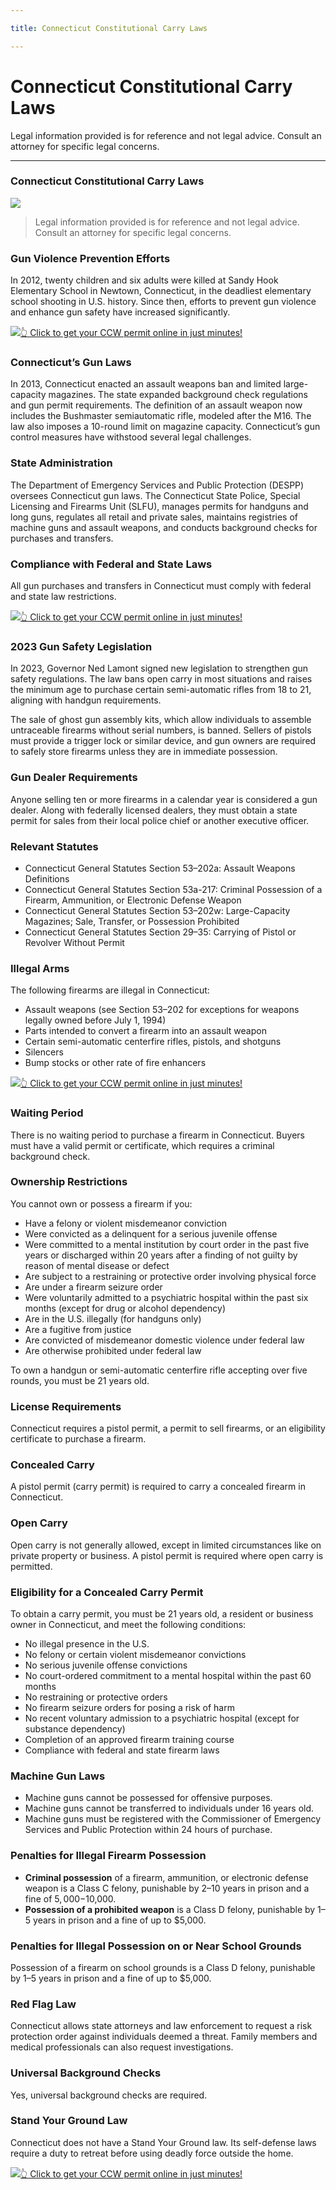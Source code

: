 ```yaml
---

title: Connecticut Constitutional Carry Laws

---
```


# Connecticut Constitutional Carry Laws

Legal information provided is for reference and not legal advice. Consult an attorney for specific legal concerns. 

* * *

### Connecticut Constitutional Carry Laws

![](https://cdn-images-1.medium.com/max/1200/1*k3yhUCysbPVpqY3wiKtfww.png)

> Legal information provided is for reference and not legal advice. Consult an attorney for specific legal concerns.

### Gun Violence Prevention Efforts

In 2012, twenty children and six adults were killed at Sandy Hook Elementary School in Newtown, Connecticut, in the deadliest elementary school shooting in U.S. history. Since then, efforts to prevent gun violence and enhance gun safety have increased significantly.

[![](https://cdn-images-1.medium.com/max/1200/1*aCmvRhaa5Xjz4zDZxHzAjg.png)](https://serp.ly/ccw)[👆 Click to get your CCW permit online in just minutes!](https://serp.ly/ccw)

### Connecticut’s Gun Laws

In 2013, Connecticut enacted an assault weapons ban and limited large-capacity magazines. The state expanded background check regulations and gun permit requirements. The definition of an assault weapon now includes the Bushmaster semiautomatic rifle, modeled after the M16. The law also imposes a 10-round limit on magazine capacity. Connecticut’s gun control measures have withstood several legal challenges.

### State Administration

The Department of Emergency Services and Public Protection (DESPP) oversees Connecticut gun laws. The Connecticut State Police, Special Licensing and Firearms Unit (SLFU), manages permits for handguns and long guns, regulates all retail and private sales, maintains registries of machine guns and assault weapons, and conducts background checks for purchases and transfers.

### Compliance with Federal and State Laws

All gun purchases and transfers in Connecticut must comply with federal and state law restrictions.

[![](https://cdn-images-1.medium.com/max/1200/1*TMCVgNoKp2NAtvLSAMkaJg.png)](https://serp.ly/ccw)[👆 Click to get your CCW permit online in just minutes!](https://serp.ly/ccw)

### 2023 Gun Safety Legislation

In 2023, Governor Ned Lamont signed new legislation to strengthen gun safety regulations. The law bans open carry in most situations and raises the minimum age to purchase certain semi-automatic rifles from 18 to 21, aligning with handgun requirements.

The sale of ghost gun assembly kits, which allow individuals to assemble untraceable firearms without serial numbers, is banned. Sellers of pistols must provide a trigger lock or similar device, and gun owners are required to safely store firearms unless they are in immediate possession.

### Gun Dealer Requirements

Anyone selling ten or more firearms in a calendar year is considered a gun dealer. Along with federally licensed dealers, they must obtain a state permit for sales from their local police chief or another executive officer.

### Relevant Statutes

  * Connecticut General Statutes Section 53–202a: Assault Weapons Definitions
  * Connecticut General Statutes Section 53a-217: Criminal Possession of a Firearm, Ammunition, or Electronic Defense Weapon
  * Connecticut General Statutes Section 53–202w: Large-Capacity Magazines; Sale, Transfer, or Possession Prohibited
  * Connecticut General Statutes Section 29–35: Carrying of Pistol or Revolver Without Permit



### Illegal Arms

The following firearms are illegal in Connecticut:

  * Assault weapons (see Section 53–202 for exceptions for weapons legally owned before July 1, 1994)
  * Parts intended to convert a firearm into an assault weapon
  * Certain semi-automatic centerfire rifles, pistols, and shotguns
  * Silencers
  * Bump stocks or other rate of fire enhancers


[![](https://cdn-images-1.medium.com/max/1200/1*TMCVgNoKp2NAtvLSAMkaJg.png)](https://serp.ly/ccw)[👆 Click to get your CCW permit online in just minutes!](https://serp.ly/ccw)

### Waiting Period

There is no waiting period to purchase a firearm in Connecticut. Buyers must have a valid permit or certificate, which requires a criminal background check.

### Ownership Restrictions

You cannot own or possess a firearm if you:

  * Have a felony or violent misdemeanor conviction
  * Were convicted as a delinquent for a serious juvenile offense
  * Were committed to a mental institution by court order in the past five years or discharged within 20 years after a finding of not guilty by reason of mental disease or defect
  * Are subject to a restraining or protective order involving physical force
  * Are under a firearm seizure order
  * Were voluntarily admitted to a psychiatric hospital within the past six months (except for drug or alcohol dependency)
  * Are in the U.S. illegally (for handguns only)
  * Are a fugitive from justice
  * Are convicted of misdemeanor domestic violence under federal law
  * Are otherwise prohibited under federal law



To own a handgun or semi-automatic centerfire rifle accepting over five rounds, you must be 21 years old.

### License Requirements

Connecticut requires a pistol permit, a permit to sell firearms, or an eligibility certificate to purchase a firearm.

### Concealed Carry

A pistol permit (carry permit) is required to carry a concealed firearm in Connecticut.

### Open Carry

Open carry is not generally allowed, except in limited circumstances like on private property or business. A pistol permit is required where open carry is permitted.

### Eligibility for a Concealed Carry Permit

To obtain a carry permit, you must be 21 years old, a resident or business owner in Connecticut, and meet the following conditions:

  * No illegal presence in the U.S.
  * No felony or certain violent misdemeanor convictions
  * No serious juvenile offense convictions
  * No court-ordered commitment to a mental hospital within the past 60 months
  * No restraining or protective orders
  * No firearm seizure orders for posing a risk of harm
  * No recent voluntary admission to a psychiatric hospital (except for substance dependency)
  * Completion of an approved firearm training course
  * Compliance with federal and state firearm laws



### Machine Gun Laws

  * Machine guns cannot be possessed for offensive purposes.
  * Machine guns cannot be transferred to individuals under 16 years old.
  * Machine guns must be registered with the Commissioner of Emergency Services and Public Protection within 24 hours of purchase.



### Penalties for Illegal Firearm Possession

  * **Criminal possession** of a firearm, ammunition, or electronic defense weapon is a Class C felony, punishable by 2–10 years in prison and a fine of $5,000-$10,000.
  * **Possession of a prohibited weapon** is a Class D felony, punishable by 1–5 years in prison and a fine of up to $5,000.



### Penalties for Illegal Possession on or Near School Grounds

Possession of a firearm on school grounds is a Class D felony, punishable by 1–5 years in prison and a fine of up to $5,000.

### Red Flag Law

Connecticut allows state attorneys and law enforcement to request a risk protection order against individuals deemed a threat. Family members and medical professionals can also request investigations.

### Universal Background Checks

Yes, universal background checks are required.

### Stand Your Ground Law

Connecticut does not have a Stand Your Ground law. Its self-defense laws require a duty to retreat before using deadly force outside the home.

[![](https://cdn-images-1.medium.com/max/2560/1*aCmvRhaa5Xjz4zDZxHzAjg.png)](https://serp.ly/ccw)[👆 Click to get your CCW permit online in just minutes!](https://serp.ly/ccw)


